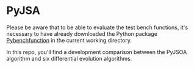 # PyJSA
Please be aware that to be able to evaluate the test bench functions, it's necessary to have already downloaded the Python package [Pybenchfunction](https://github.com/AxelThevenot/Python_Benchmark_Test_Optimization_Function_Single_Objective)
in the current working directory.

In this repo, you'll find a development comparison between the PyJSOA algorithm and six differential evolution algorithms.